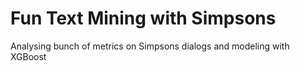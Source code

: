 # Fun Text Mining with Simpsons
 Analysing bunch of metrics on Simpsons dialogs and modeling with XGBoost
